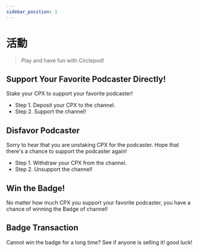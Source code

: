 ```yaml
---
sidebar_position: 1
---
```


# 活動

> Play and have fun with Circlepod!

## Support Your Favorite Podcaster Directly!

Stake your CPX to support your favorite podcaster!

* Step 1. Deposit your CPX to the channel.
* Step 2. Support the channel!

## Disfavor Podcaster

Sorry to hear that you are unstaking CPX for the podcaster. Hope that there's a chance to support the podcaster again!

* Step 1. Withdraw your CPX from the channel.
* Step 2. Unsupport the channel!

## Win the Badge!

No matter how much CPX you support your favorite podcaster, you have a chance of winning the Badge of channel!

## Badge Transaction

Cannot win the badge for a long time? See if anyone is selling it! good luck!
